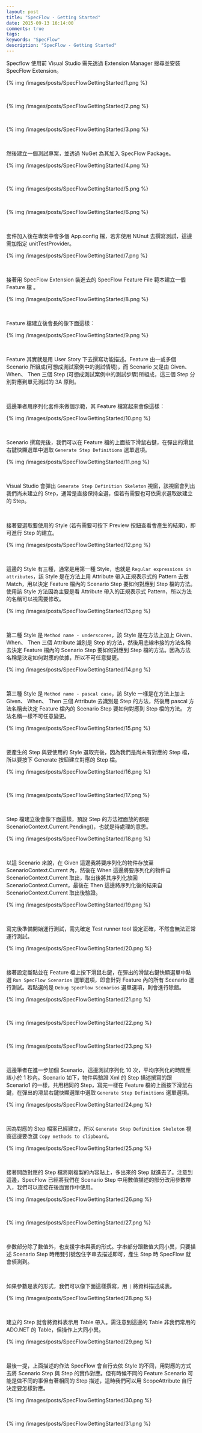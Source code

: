 ```yaml
---
layout: post
title: "SpecFlow - Getting Started"
date: 2015-09-13 16:14:00
comments: true
tags: 
keywords: "SpecFlow"
description: "SpecFlow - Getting Started"
---
```


Specflow 使用前 Visual Studio 需先透過 Extension Manager 搜尋並安裝 SpecFlow Extension。  

<!-- More -->

{% img /images/posts/SpecFlowGettingStarted/1.png %}

<br/>


{% img /images/posts/SpecFlowGettingStarted/2.png %}

<br/>


{% img /images/posts/SpecFlowGettingStarted/3.png %}

<br/>


然後建立一個測試專案，並透過 NuGet 為其加入 SpecFlow Package。  

{% img /images/posts/SpecFlowGettingStarted/4.png %}

<br/>


{% img /images/posts/SpecFlowGettingStarted/5.png %}

<br/>


{% img /images/posts/SpecFlowGettingStarted/6.png %}

<br/>


套件加入後在專案中會多個 App.config 檔，若非使用 NUnut 去撰寫測試，這邊需加指定 unitTestProvider。  

{% img /images/posts/SpecFlowGettingStarted/7.png %}

<br/>


接著用 SpecFlow Extension 裝進去的 SpecFlow Feature File 範本建立一個 Feature 檔 。  

{% img /images/posts/SpecFlowGettingStarted/8.png %}

<br/>


Feature 檔建立後會長的像下面這樣：  

{% img /images/posts/SpecFlowGettingStarted/9.png %}

<br/>


Feature 其實就是用 User Story 下去撰寫功能描述。Feature 由一或多個 Scenario 所組成(可想成測試案例中的測試情境)，而 Scenario 又是由 Given、 When、 Then 三個 Step (可想成測試案例中的測試步驟)所組成，這三個 Step 分別對應到單元測試的 3A 原則。  

<br/>


這邊筆者用序列化套件來做個示範，其 Feature 檔寫起來會像這樣：
 
{% img /images/posts/SpecFlowGettingStarted/10.png %}

<br/>


Scenario 撰寫完後，我們可以在 Feature 檔的上面按下滑鼠右鍵，在彈出的滑鼠右鍵快顯選單中選取 `Generate Step Definitions` 選單選項。  

{% img /images/posts/SpecFlowGettingStarted/11.png %}

<br/>


Visual Studio 會彈出 `Generate Step Definition Skeleton` 視窗，該視窗會列出我們尚未建立的 Step，通常是直接保持全選，但若有需要也可依需求選取欲建立的 Step。

<br/>


接著要選取要使用的 Style (若有需要可按下 Preview 按鈕查看會產生的結果)，即可進行 Step 的建立。

{% img /images/posts/SpecFlowGettingStarted/12.png %}

<br/>


這邊的 Style 有三種，通常是用第一種 Style，也就是 `Regular expressions in attributes`，該 Style 是在方法上用 Attribute 帶入正規表示式的 Pattern 去做 Match，用以決定 Feature 檔內的 Scenario Step 要如何對應到 Step 檔的方法。使用該 Style 方法因為主要是看 Attribute 帶入的正規表示式 Pattern，所以方法的名稱可以視需要修改。

{% img /images/posts/SpecFlowGettingStarted/13.png %}

<br/>


第二種 Style 是 `Method name - underscores`，該 Style 是在方法上加上 Given、 When、 Then 三個 Attribute 識別是 Step 的方法，然後用底線串接的方法名稱去決定 Feature 檔內的 Scenario Step 要如何對應到 Step 檔的方法。因為方法名稱是決定如何對應的依據，所以不可任意變更。

{% img /images/posts/SpecFlowGettingStarted/14.png %}

<br/>


第三種 Style 是 `Method name - pascal case`，該 Style 一樣是在方法上加上 Given、 When、 Then 三個 Attribute 去識別是 Step 的方法，然後用 pascal 方法名稱去決定 Feature 檔內的 Scenario Step 要如何對應到 Step 檔的方法。 方法名稱一樣不可任意變更。

{% img /images/posts/SpecFlowGettingStarted/15.png %}

<br/>


要產生的 Step 與要使用的 Style 選取完後，因為我們是尚未有對應的 Step 檔，所以要按下 Generate 按鈕建立對應的 Step 檔。    

{% img /images/posts/SpecFlowGettingStarted/16.png %}

<br/>


{% img /images/posts/SpecFlowGettingStarted/17.png %}

<br/>


Step 檔建立後會像下面這樣，預設 Step 的方法裡面放的都是 ScenarioContext.Current.Pending()，也就是待處理的意思。  

{% img /images/posts/SpecFlowGettingStarted/18.png %}

<br/>


以這 Scenario 來說，在 Given 這邊我將要序列化的物件存放至 ScenarioContext.Current 內，然後在 When 這邊將要序列化的物件自 ScenarioContext.Current 取出，取出後將其序列化放回 ScenarioContext.Current，最後在 Then 這邊將序列化後的結果自 ScenarioContext.Current 取出後驗證。  

{% img /images/posts/SpecFlowGettingStarted/19.png %}

<br/>


寫完後準備開始運行測試，需先確定 Test runner tool 設定正確，不然會無法正常運行測試。  

{% img /images/posts/SpecFlowGettingStarted/20.png %}

<br/>


接著設定斷點並在 Feature 檔上按下滑鼠右鍵，在彈出的滑鼠右鍵快顯選單中點選 `Run SpecFlow Scenarios` 選單選項，即會針對 Feature 內的所有 Scenario 運行測試。若點選的是 `Debug SpecFlow Scenarios` 選單選項，則會進行除錯。  

{% img /images/posts/SpecFlowGettingStarted/21.png %}

<br/>


{% img /images/posts/SpecFlowGettingStarted/22.png %}

<br/>


{% img /images/posts/SpecFlowGettingStarted/23.png %}

<br/>


這邊筆者在進一步加個 Scenario，這邊測試序列化 10 次，平均序列化的時間應該小於 1 秒內。Scenario 如下，物件與驗證 Xml 的 Step 描述撰寫的跟 Scenario1 的一樣，共用相同的 Step，寫完一樣在 Feature 檔的上面按下滑鼠右鍵，在彈出的滑鼠右鍵快顯選單中選取 `Generate Step Definitions` 選單選項。    

{% img /images/posts/SpecFlowGettingStarted/24.png %}

<br/>


因為對應的 Step 檔案已經建立，所以 `Generate Step Definition Skeleton` 視窗這邊要改選 `Copy methods to clipboard`。

{% img /images/posts/SpecFlowGettingStarted/25.png %}

<br/>


接著開啟對應的 Step 檔將剛複製的內容貼上，多出來的 Step 就進去了。注意到這邊，SpecFlow 已經將我們在 Scenario Step 中用數值描述的部分改用參數帶入，我們可以直接在後面實作中使用。

{% img /images/posts/SpecFlowGettingStarted/26.png %}

<br/>
 


{% img /images/posts/SpecFlowGettingStarted/27.png %}

<br/>


參數部分除了數值外，也支援字串與表的形式。字串部分跟數值大同小異，只要描述 Scenario Step 時用雙引號包住字串去描述即可，產生 Step 時 SpecFlow 就會偵測到。  

<br/>


如果參數是表的形式，我們可以像下面這樣撰寫，用 `|` 將資料描述成表。  

{% img /images/posts/SpecFlowGettingStarted/28.png %}

<br/>



建立的 Step 就會將資料表示用 Table 帶入。需注意到這邊的 Table 非我們常用的 ADO.NET 的 Table，但操作上大同小異。  

{% img /images/posts/SpecFlowGettingStarted/29.png %}

<br/>


最後一提，上面描述的作法 SpecFlow 會自行去依 Style 的不同，用對應的方式去將 Scenario Step 與 Step 的實作對應。但有時候不同的 Feature Scenario 可能是做不同的事但有著相同的 Step 描述，這時我們可以用 ScopeAttribute 自行決定要怎樣對應。  

{% img /images/posts/SpecFlowGettingStarted/30.png %}

<br/>


{% img /images/posts/SpecFlowGettingStarted/31.png %}

<br/>



